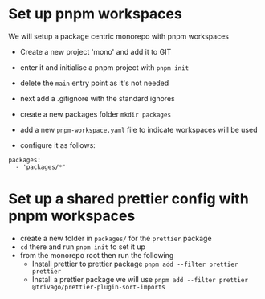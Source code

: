 # Set up pnpm workspaces

We will setup a package centric monorepo with pnpm workspaces

- Create a new project 'mono' and add it to GIT
- enter it and initialise a pnpm project with `pnpm init`
- delete the `main` entry point as it's not needed
- next add a .gitignore with the standard ignores 


- create a new packages folder `mkdir packages`
- add a new `pnpm-workspace.yaml` file to indicate workspaces will be used
- configure it as follows: 
```
packages:
  - 'packages/*'
```

# Set up a shared prettier config with pnpm workspaces

- create a new folder in `packages/` for the `prettier` package
- `cd` there and run `pnpm init` to set it up
- from the monorepo root then run the following
    - Install prettier to prettier package `pnpm add --filter prettier prettier`
    - Install a prettier package we will use `pnpm add --filter prettier @trivago/prettier-plugin-sort-imports`
